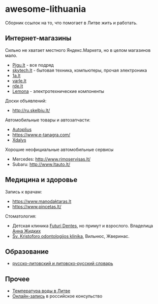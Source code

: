 # awesome-lithuania

Сборник ссылок на то, что помогает в Литве жить и работать.

## Интернет-магазины

Сильно не хватает местного Яндекс.Маркета, но в целом магазинов мало.

- [Pigu.lt](https://pigu.lt) - все подряд
- [skytech.lt](https://www.skytech.lt) - бытовая техника, компьютеры, прочая электроника
- [1a.lt](https://1a.lt)
- [varle.lt](http://varle.lt)
- [rde.lt](http://rde.lt)
- [Lemona](https://lemona.lt) - электротехнические компоненты

Доски объявлений:

- http://ru.skelbiu.lt/

Автомобильные товары и автозапчасти:

- [Autoplius](http://ru.autoplius.lt/)
- https://www.e-tanagra.com/
- [Xdalys](http://xdalys.lt)

Хорошие неофициальные автомобильные сервисы

- Mercedes: http://www.rimoservisas.lt/
- Subaru: http://www.ltauto.lt/

## Медицина и здоровье

Запись к врачам:

-  https://www.manodaktaras.lt
-  https://www.pincetas.lt/

Стоматология:

- Детская клиника [Futuri Dentes](http://facebook.com/futuri.dentes/), но примут и взрослого. Владелица [Анна Жидких](https://www.facebook.com/anna.futuri.dentes)
- [Šv. Kristoforo odontologijos klinika](kristoforoklinika.lt/en/), Вильнюс, Жверинас.

## Образование

- [русско-литовский и литовско-русский словарь](http://rulit.lt)


## Прочее

- [Температура воды в Литве](http://old.meteo.lt/hidro_informacija.php)
- [Онлайн-запись](http://vilnius.kdmid.ru/queue/) в российское консульство
